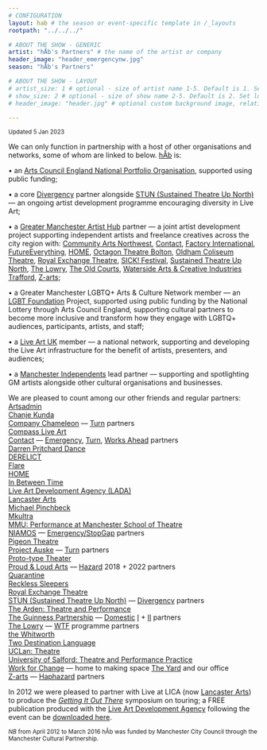 ```yaml
---
# CONFIGURATION
layout: hab # the season or event-specific template in /_layouts
rootpath: "../../../"

# ABOUT THE SHOW - GENERIC
artist: "hÅb's Partners" # the name of the artist or company
header_image: "header_emergencynw.jpg"    
season: "hÅb's Partners" 

# ABOUT THE SHOW - LAYOUT
# artist_size: 1 # optional - size of artist name 1-5. Default is 1. Set longer names to lower values
# show_size: 2 # optional - size of show name 2-5. Default is 2. Set longer names to lower values
# header_image: "header.jpg" # optional custom background image, relative to current page

---
```

<small>Updated 5 Jan 2023</small>        
        
We can only function in partnership with a host of other organisations and networks, some of whom are linked to below. [hÅb](/hab) is:        
        
• an <a href="https://www.artscouncil.org.uk/our-investment/national-portfolio-2018-22" target="_blank">Arts Council England National Portfolio Organisation</a>, supported using public funding;         
         
• a core <a href="http://divergencymcr.org" target="_blank">Divergency</a> partner alongside <a href="https://stunlive.com" target="_blank">STUN (Sustained Theatre Up North)</a> — an ongoing artist development programme encouraging diversity in Live Art;        
        
• a <a href="https://gm-artisthub.co.uk" target="_blank">Greater Manchester Artist Hub</a> partner — a joint artist development project supporting independent artists and freelance creatives across the city region with: <a href="https://can.uk.com" target="_blank">Community Arts Northwest</a>, <a href="https://contactmcr.com" target="_blank">Contact</a>, <a href="https://factoryinternational.org" target="_blank">Factory International</a>, <a href="https://futureeverything.org" target="_blank">FutureEverything</a>, <a href="https://homemcr.org" target="_blank">HOME</a>, <a href="https://octagonbolton.co.uk" target="_blank">Octagon Theatre Bolton</a>, <a href="https://coliseum.org.uk" target="_blank">Oldham Coliseum Theatre</a>, <a href="http://royalexchange.co.uk" target="_blank">Royal Exchange Theatre</a>, <a href="https://sickfestival.com" target="_blank">SICK! Festival</a>, <a href="https://stunlive.com" target="_blank">Sustained Theatre Up North</a>, <a href="https://thelowry.com" target="_blank">The Lowry</a>, <a href="https://theoldcourts.com" target="_blank">The Old Courts</a>, <a href="https://watersidearts.org" target="_blank">Waterside Arts & Creative Industries Trafford</a>, <a href="https://z-arts.org" target="_blank">Z-arts</a>;         
        
• a Greater Manchester LGBTQ+ Arts & Culture Network member — an <a href="https://lgbt.foundation" target="_blank">LGBT Foundation</a> Project, supported using public funding by the National Lottery through Arts Council England, supporting cultural partners to become more inclusive and transform how they engage with LGBTQ+ audiences, participants, artists, and staff;        
         
• a <a href="https://liveartuk.org" target="_blank">Live Art UK</a> member — a national network, supporting and developing the Live Art infrastructure for the benefit of artists, presenters, and audiences;         
         
• a <a href="https://manchesterindependents.org" target="_blank">Manchester Independents</a> lead partner — supporting and spotlighting GM artists alongside other cultural organisations and businesses.          
        
We are pleased to count among our other friends and regular partners:<br><a href="https://artsadmin.co.uk" target="_blank">Artsadmin</a><br><a href="https://chanjekunda.com" target="_blank">Chanje Kunda</a><br><a href="https://companychameleon.com" target="_blank">Company Chameleon</a> — [Turn](/hab/turn) partners<br><a href="https://compassliveart.org.uk" target="_blank">Compass Live Art</a><br><a href="https://contactmcr.com" target="_blank">Contact</a> — [Emergency](/hab/emergency), [Turn](/hab/turn), [Works Ahead](/hab/worksahead) partners<br><a href="https://darrenpritcharddance.com" target="_blank">Darren Pritchard Dance</a><br><a href="http://www.derelictlive.org" target="_blank">DERELICT</a><br><a href="https://twitter.com/flarefestival" target="_blank">Flare</a><br><a href="https://homemcr.org" target="_blank">HOME</a><br><a href="https://inbetweentime.co.uk" target="_blank">In Between Time</a><br><a href="https://thisisliveart.co.uk" target="_blank">Live Art Development Agency (LADA)</a><br><a href="https://lancasterarts.org" target="_blank">Lancaster Arts</a><br><a href="https://michaelpinchbeck.co.uk" target="_blank">Michael Pinchbeck</a><br><a href="https://mkultra.org.uk" target="_blank">Mkultra</a><br><a href="https://www.theatre.mmu.ac.uk/ma-mfa-performance" target="_blank">MMU: Performance at Manchester School of Theatre</a><br><a href="https://www.niamos.co.uk" target="_blank">NIAMOS</a> — [Emergency/StopGap](/hab/emergency) partners<br><a href="https://pigeontheatre.wordpress.com" target="_blank">Pigeon Theatre</a><br><a href="https://projectauske.com" target="_blank">Project Auske</a> — [Turn](/hab/turn) partners<br><a href="https://proto-type.org" target="_blank">Proto-type Theater</a><br><a href="https://proudandloudarts.com" target="_blank">Proud & Loud Arts</a> — [Hazard](/hab/hazard) 2018 + 2022 partners<br><a href="https://qtine.com" target="_blank">Quarantine</a><br><a href="https://reckless-sleepers.co.uk" target="_blank">Reckless Sleepers</a><br><a href="https://royalexchange.co.uk" target="_blank">Royal Exchange Theatre</a><br><a href="https://stunlive.com" target="_blank">STUN (Sustained Theatre Up North)</a> — [Divergency](/hab/divergencymcr) partners<br><a href="https://thearden.ucenmanchester.ac.uk/courses/theatre-and-performance/" target="_blank">The Arden: Theatre and Performance</a><br><a href="https://guinnesspartnership.com" target="_blank">The Guinness Partnership</a> — [Domestic](/hab/domestic) <a href="http://www.guinnesspartnership.com/news/matthias-court-refurbishment-difference" target="_blank">I</a> + <a href="http://www.guinnesspartnership.com/development/delaney" target="_blank">II</a> partners<br><a href="https://thelowry.com" target="_blank">The Lowry</a> — <a href="https://thelowry.com/wtf-wednesday" target="_blank">WTF</a> programme partners<br><a href="https://whitworth.manchester.ac.uk" target="_blank">the Whitworth</a><br><a href="https://twodestinationlanguage.com" target="_blank">Two Destination Language</a><br><a href="https://uclan.ac.uk/courses/ba_hons_theatre.php" target="_blank">UCLan: Theatre</a><br><a href="https://salford.ac.uk/ug-courses/theatre-performance-practice" target="_blank">University of Salford: Theatre and Performance Practice</a><br><a href="https://change.coop" target="_blank">Work for Change</a> — home to making space <a href="https://change.coop/about/whos-here/the-yard" target="_blank">The Yard</a> and our office<br><a href="https://z-arts.org" target="_blank">Z-arts</a> — [Haphazard](/hab/haphazard) partners       
          
In 2012 we were pleased to partner with Live at LICA (now <a href="https://lancasterarts.org" target="_blank">Lancaster Arts</a>) to produce the *<a href="https://lancasterarts.org/whats-on/event/symposium-getting-it-out-there" target="_blank">Getting It Out There</a>* symposium on touring; a FREE publication produced with the <a href="https://thisisliveart.co.uk" target="_blank">Live Art Development Agency</a> following the event can be <a href="http://habmcr.posthaven.com/getting-it-out-there-publication-free-to-down" target="_blank">downloaded here</a>.        
          
<small>*NB* from April 2012 to March 2016 hÅb was funded by Manchester City Council through the Manchester Cultural Partnership.</small>
